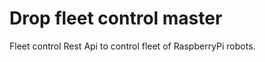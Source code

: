 Drop fleet control master
=========================

Fleet control Rest Api to control fleet of RaspberryPi robots.
